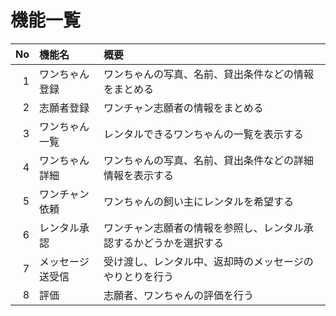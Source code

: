 # 機能一覧

|No|機能名|概要|
|-:|:-|:-|
|1|ワンちゃん登録|ワンちゃんの写真、名前、貸出条件などの情報をまとめる|
|2|志願者登録|ワンチャン志願者の情報をまとめる|
|3|ワンちゃん一覧|レンタルできるワンちゃんの一覧を表示する|
|4|ワンちゃん詳細|ワンちゃんの写真、名前、貸出条件などの詳細情報を表示する|
|5|ワンチャン依頼|ワンちゃんの飼い主にレンタルを希望する|
|6|レンタル承認|ワンチャン志願者の情報を参照し、レンタル承認するかどうかを選択する|
|7|メッセージ送受信|受け渡し、レンタル中、返却時のメッセージのやりとりを行う|
|8|評価|志願者、ワンちゃんの評価を行う|
